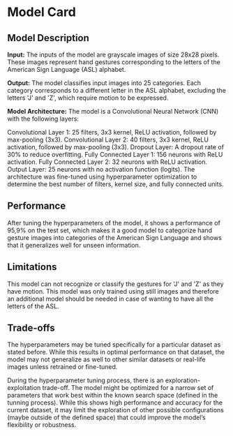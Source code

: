 # Model Card

## Model Description

**Input:** The inputs of the model are grayscale images of size 28x28 pixels. These images represent hand gestures corresponding to the letters of the American Sign Language (ASL) alphabet.

**Output:** The model classifies input images into 25 categories. Each category corresponds to a different letter in the ASL alphabet, excluding the letters 'J' and 'Z', which require motion to be expressed.

**Model Architecture:**
The model is a Convolutional Neural Network (CNN) with the following layers:

Convolutional Layer 1: 25 filters, 3x3 kernel, ReLU activation, followed by max-pooling (3x3).
Convolutional Layer 2: 40 filters, 3x3 kernel, ReLU activation, followed by max-pooling (3x3).
Dropout Layer: A dropout rate of 30% to reduce overfitting.
Fully Connected Layer 1: 156 neurons with ReLU activation.
Fully Connected Layer 2: 32 neurons with ReLU activation.
Output Layer: 25 neurons with no activation function (logits). The architecture was fine-tuned using hyperparameter optimization to determine the best number of filters, kernel size, and fully connected units.

## Performance

After tuning the hyperparameters of the model, it shows a performance of 95,9% on the test set, which makes it a good model to categorize hand gesture images into categories of the American Sign Language and shows that it generalizes well for unseen information. 

## Limitations

This model can not recognize or classify the gestures for 'J' and 'Z' as they have motion. This model was only trained using still images and therefore an additional model should be needed in case of wanting to have all the letters of the ASL.

## Trade-offs

The hyperparameters may be tuned specifically for a particular dataset as stated before. While this results in optimal performance on that dataset, the model may not generalize as well to other similar datasets or real-life images unless retrained or fine-tuned.

During the hyperparameter tuning process, there is an exploration-exploitation trade-off. The model might be optimized for a narrow set of parameters that work best within the known search space (defined in the tunning process). While this shows high performance and accuracy for the current dataset, it may limit the exploration of other possible configurations (maybe outside of the defined space) that could improve the model’s flexibility or robustness.
